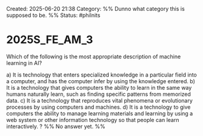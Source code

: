 Created: 2025-06-20 21:38
Category: %% Dunno what category this is supposed to be. %%
Status: #philnits

# 2025S_FE_AM_3

Which of the following is the most appropriate description of machine learning in AI?

a) It is technology that enters specialized knowledge in a particular field into a computer, and has the computer infer by using the knowledge entered.
b) It is a technology that gives computers the ability to learn in the same way humans naturally learn, such as finding specific patterns from memorized data.
c) It is a technology that reproduces vital phenomena or evolutionary processes by using computers and machines.
d) It is a technology to give computers the ability to manage learning materials and learning by using a web system or other information technology so that people can learn interactively.
?
%% No answer yet. %%
